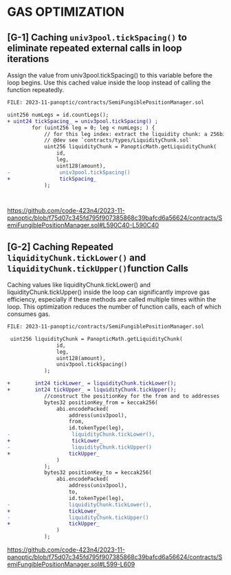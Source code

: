 # GAS OPTIMIZATION

##

## [G-1] Caching ``univ3pool.tickSpacing()`` to eliminate repeated external calls in loop iterations 

Assign the value from univ3pool.tickSpacing() to this variable before the loop begins.
Use this cached value inside the loop instead of calling the function repeatedly.

```diff
FILE: 2023-11-panoptic/contracts/SemiFungiblePositionManager.sol

uint256 numLegs = id.countLegs();
+ uint24 tickSpacing_ = univ3pool.tickSpacing() ;
        for (uint256 leg = 0; leg < numLegs; ) {
            // for this leg index: extract the liquidity chunk: a 256bit word containing the liquidity amount and upper/lower tick
            // @dev see `contracts/types/LiquidityChunk.sol`
            uint256 liquidityChunk = PanopticMath.getLiquidityChunk(
                id,
                leg,
                uint128(amount),
-                univ3pool.tickSpacing()
+                tickSpacing_
            );

         
```
https://github.com/code-423n4/2023-11-panoptic/blob/f75d07c345fd795f907385868c39bafcd6a56624/contracts/SemiFungiblePositionManager.sol#L590C40-L590C40

##

## [G-2] Caching Repeated ``liquidityChunk.tickLower()`` and ``liquidityChunk.tickUpper()``function Calls 

Caching values like liquidityChunk.tickLower() and liquidityChunk.tickUpper() inside the loop can significantly improve gas efficiency, especially if these methods are called multiple times within the loop. This optimization reduces the number of function calls, each of which consumes gas.

```diff
FILE: 2023-11-panoptic/contracts/SemiFungiblePositionManager.sol

 uint256 liquidityChunk = PanopticMath.getLiquidityChunk(
                id,
                leg,
                uint128(amount),
                univ3pool.tickSpacing()
            );

+        int24 tickLower_ = liquidityChunk.tickLower();
+        int24 tickUpper_ = liquidityChunk.tickUpper();
            //construct the positionKey for the from and to addresses
            bytes32 positionKey_from = keccak256(
                abi.encodePacked(
                    address(univ3pool),
                    from,
                    id.tokenType(leg),
-                    liquidityChunk.tickLower(),
+                    tickLower_
-                    liquidityChunk.tickUpper()
+                   tickUpper_ 
                )
            );
            bytes32 positionKey_to = keccak256(
                abi.encodePacked(
                    address(univ3pool),
                    to,
                    id.tokenType(leg),
-                   liquidityChunk.tickLower(),
+                   tickLower_
-                   liquidityChunk.tickUpper()
+                   tickUpper_ 
                )
            );

```
https://github.com/code-423n4/2023-11-panoptic/blob/f75d07c345fd795f907385868c39bafcd6a56624/contracts/SemiFungiblePositionManager.sol#L599-L609


